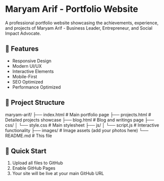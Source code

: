 # Maryam Arif - Portfolio Website

A professional portfolio website showcasing the achievements, experience, and projects of Maryam Arif - Business Leader, Entrepreneur, and Social Impact Advocate.

## 🌟 Features

- Responsive Design
- Modern UI/UX
- Interactive Elements
- Mobile-First
- SEO Optimized
- Performance Optimized

## 📁 Project Structure

maryam-arif/
├── index.html          # Main portfolio page
├── projects.html       # Detailed projects showcase
├── blog.html           # Blog and writings page
├── css/
│   └── style.css      # Main stylesheet
├── js/
│   └── script.js      # Interactive functionality
├── images/            # Image assets (add your photos here)
└── README.md          # This file

## 🚀 Quick Start

1. Upload all files to GitHub
2. Enable GitHub Pages
3. Your site will be live at your main GitHub URL
